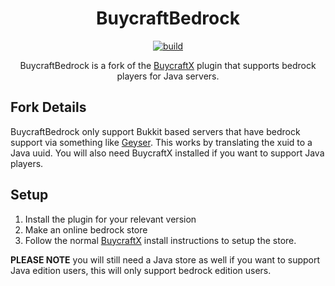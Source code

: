 <div align="center">
<h1>BuycraftBedrock</h1>

[![build](https://github.com/ClubObsidian/BuycraftBedrock/actions/workflows/maven.yml/badge.svg)](https://github.com/ClubObsidian/BuycraftBedrock/actions/workflows/maven.yml)

BuycraftBedrock is a fork of the [BuycraftX](https://github.com/tebexio/BuycraftX) plugin that supports bedrock players for Java servers.

</div>

## Fork Details

BuycraftBedrock only support Bukkit based servers that have bedrock support via something like [Geyser](https://github.com/GeyserMC/Geyser). This works by translating the xuid to a Java uuid. You will also need BuycraftX installed if you want to support Java players.

## Setup

1. Install the plugin for your relevant version
2. Make an online bedrock store
3. Follow the normal [BuycraftX](https://github.com/tebexio/BuycraftX) install instructions to setup the store.

**PLEASE NOTE** you will still need a Java store as well if you want to support Java edition users, this will only support bedrock edition users.


